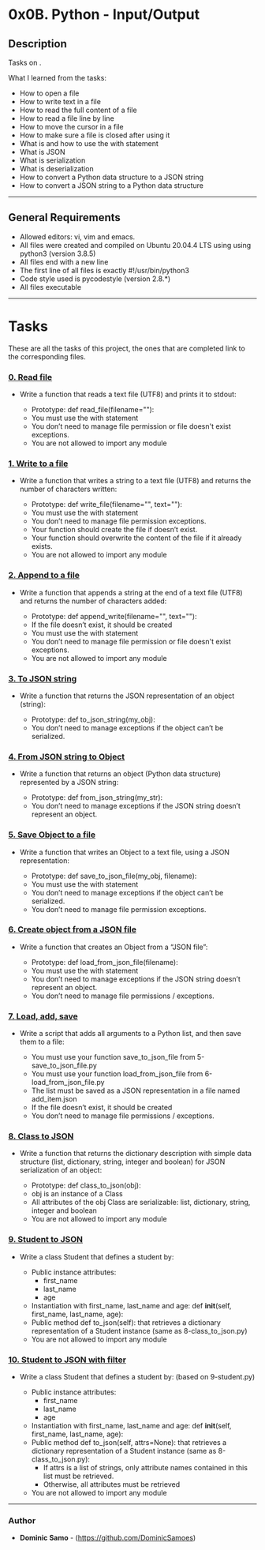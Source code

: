 # 0x0B. Python - Input/Output

## Description

Tasks on .

What I learned from the tasks:

* How to open a file
* How to write text in a file
* How to read the full content of a file
* How to read a file line by line
* How to move the cursor in a file
* How to make sure a file is closed after using it
* What is and how to use the with statement
* What is JSON
* What is serialization
* What is deserialization
* How to convert a Python data structure to a JSON string
* How to convert a JSON string to a Python data structure

---

## General Requirements
* Allowed editors: vi, vim and emacs.
* All files were created and compiled on Ubuntu 20.04.4 LTS using using python3 (version 3.8.5)
* All files end with a new line
* The first line of all files is exactly #!/usr/bin/python3
* Code style used is pycodestyle (version 2.8.*)
* All files executable

---

# Tasks

These are all the tasks of this project, the ones that are completed link to the corresponding files.

### [0. Read file](./0-read_file.py)
* Write a function that reads a text file (UTF8) and prints it to stdout:

	- Prototype: def read_file(filename=""):
	- You must use the with statement
	- You don’t need to manage file permission or file doesn't exist exceptions.
	- You are not allowed to import any module

### [1. Write to a file](./1-write_file.py) 
* Write a function that writes a string to a text file (UTF8) and returns the number of characters written:

	- Prototype: def write_file(filename="", text=""):
	- You must use the with statement
	- You don’t need to manage file permission exceptions.
	- Your function should create the file if doesn’t exist.
	- Your function should overwrite the content of the file if it already exists.
	- You are not allowed to import any module

### [2. Append to a file](./2-append_write.py)
* Write a function that appends a string at the end of a text file (UTF8) and returns the number of characters added:

	- Prototype: def append_write(filename="", text=""):
	- If the file doesn’t exist, it should be created
	- You must use the with statement
	- You don’t need to manage file permission or file doesn't exist exceptions.
	- You are not allowed to import any module

### [3. To JSON string](./3-to_json_string.py)
* Write a function that returns the JSON representation of an object (string):

	- Prototype: def to_json_string(my_obj):
	- You don’t need to manage exceptions if the object can’t be serialized.

### [4. From JSON string to Object](./4-from_json_string.py)
* Write a function that returns an object (Python data structure) represented by a JSON string:

	- Prototype: def from_json_string(my_str):
	- You don’t need to manage exceptions if the JSON string doesn’t represent an object.


### [5. Save Object to a file](./5-save_to_json_file.py)
* Write a function that writes an Object to a text file, using a JSON representation:

	- Prototype: def save_to_json_file(my_obj, filename):
	- You must use the with statement
	- You don’t need to manage exceptions if the object can’t be serialized.
	- You don’t need to manage file permission exceptions.

### [6. Create object from a JSON file](./6-load_from_json_file.py)
* Write a function that creates an Object from a “JSON file”:

	- Prototype: def load_from_json_file(filename):
	- You must use the with statement
	- You don’t need to manage exceptions if the JSON string doesn’t represent an object.
	- You don’t need to manage file permissions / exceptions.

### [7. Load, add, save](./7-add_item.py)
* Write a script that adds all arguments to a Python list, and then save them to a file:

	- You must use your function save_to_json_file from 5-save_to_json_file.py
	- You must use your function load_from_json_file from 6-load_from_json_file.py
	- The list must be saved as a JSON representation in a file named add_item.json
	- If the file doesn’t exist, it should be created
	- You don’t need to manage file permissions / exceptions.

### [8. Class to JSON](./8-class_to_json.py)
* Write a function that returns the dictionary description with simple data structure (list, dictionary, string, integer and boolean) for JSON serialization of an object:

	- Prototype: def class_to_json(obj):
	- obj is an instance of a Class
	- All attributes of the obj Class are serializable: list, dictionary, string, integer and boolean
	- You are not allowed to import any module


### [9. Student to JSON](./9-student.py)
* Write a class Student that defines a student by:

	- Public instance attributes:
		+ first_name
		+ last_name
		+ age
	- Instantiation with first_name, last_name and age: def __init__(self, first_name, last_name, age):
	- Public method def to_json(self): that retrieves a dictionary representation of a Student instance (same as 8-class_to_json.py)
	- You are not allowed to import any module


### [10. Student to JSON with filter](./10-student.py)
* Write a class Student that defines a student by: (based on 9-student.py)

	- Public instance attributes:
		+ first_name
		+ last_name
		+ age
	- Instantiation with first_name, last_name and age: def __init__(self, first_name, last_name, age):
	- Public method def to_json(self, attrs=None): that retrieves a dictionary representation of a Student instance (same as 8-class_to_json.py):
		+ If attrs is a list of strings, only attribute names contained in this list must be retrieved.
		+ Otherwise, all attributes must be retrieved
	- You are not allowed to import any module



---

### Author
* **Dominic Samo** - (https://github.com/DominicSamoes)
